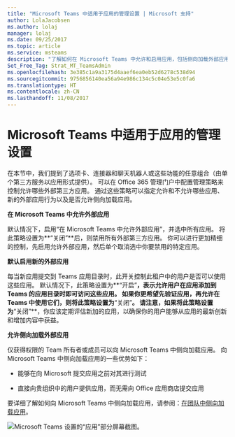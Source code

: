 ```yaml
---
title: "Microsoft Teams 中适用于应用的管理设置 | Microsoft 支持"
author: LolaJacobsen
ms.author: lolaj
manager: lolaj
ms.date: 09/25/2017
ms.topic: article
ms.service: msteams
description: "了解如何在 Microsoft Teams 中允许和启用应用，包括侧向加载外部应用。"
Set_Free_Tag: Strat_MT_TeamsAdmin
ms.openlocfilehash: 3e385c1a9a3175d4aaef6ea0eb52d6278c538d94
ms.sourcegitcommit: 9756856140ea56a94e986c134c5c04e53e5c0fa6
ms.translationtype: HT
ms.contentlocale: zh-CN
ms.lasthandoff: 11/08/2017
---
```

<a name="admin-settings-for-apps-in-microsoft-teams"></a>Microsoft Teams 中适用于应用的管理设置
==========================================

在本节中，我们提到了选项卡、连接器和聊天机器人或这些功能的任意组合（由单个第三方服务以应用形式提供）。 可以在 Office 365 管理门户中配置管理策略来控制允许哪些外部第三方应用。 通过这些策略可以指定允许和不允许哪些应用、新的外部应用行为以及是否允许侧向加载应用。

**在 Microsoft Teams 中允许外部应用**

默认情况下，启用“在 Microsoft Teams 中允许外部应用”，并选中所有应用。 将此策略设置为**“关闭”**后，则禁用所有外部第三方应用。 你可以进行更加精细的控制，先启用允许外部应用，然后单个取消选中你要禁用的特定应用。

**默认启用新的外部应用**

每当新应用提交到 Teams 应用目录时，此开关控制此租户中的用户是否可以使用这些应用。 默认情况下，此策略设置为**“开启”**，表示允许用户在应用添加到 Teams 的应用目录时即可访问这些应用。 如果你更希望先验证应用，再允许在 Teams 中使用它们，则将此策略设置为**“关闭”**。 请注意，如果将此策略设置为**“关闭”**，你应该定期评估新加的应用，以确保你的用户能够从应用的最新创新和增加内容中获益。

**允许侧向加载外部应用**

仅获得权限的 Team 所有者或成员可以向 Microsoft Teams 中侧向加载应用。 向 Microsoft Teams 中侧向加载应用的一些优势如下：

-   能够在向 Microsoft 提交应用之前对其进行测试

-   直接向贵组织中的用户提供应用，而无需向 Office 应用商店提交应用

要详细了解如何向 Microsoft Teams 中侧向加载应用，请参阅：[在团队中侧向加载应用](https://go.microsoft.com/fwlink/?linkid=854631)。

![Microsoft Teams 设置的“应用”部分屏幕截图。](media/Admin_settings_for_apps_in_Microsoft_Teams_image1.png)
